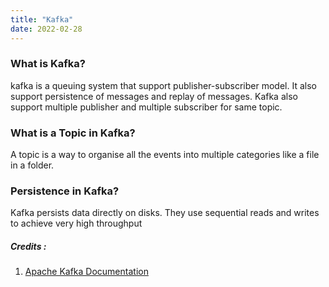 ```yaml
---
title: "Kafka"
date: 2022-02-28
---
```


### What is Kafka?
kafka is a queuing system that support publisher-subscriber model. It also support persistence of messages and replay of messages. Kafka also support multiple publisher and multiple subscriber for same topic.


### What is a Topic in Kafka?
A topic is a way to organise all the events into multiple categories like a file in a folder.

### Persistence in Kafka?
Kafka persists data directly on disks. They use sequential reads and writes to achieve very high throughput


##### Credits :  
1. [Apache Kafka Documentation](https://kafka.apache.org/documentation/#gettingStarted)
